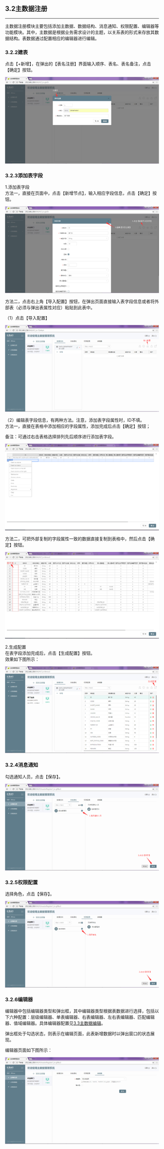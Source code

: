 ## 3.2主数据注册

---

主数据注册模块主要包括添加主数据、数据结构、消息通知、权限配置、编辑器等功能模块。其中，主数据是根据业务需求设计的主题，以关系表的形式来存放其数据结构。表数据通过配置相应的编辑器进行编辑。

### 

### 3.2.2建表

点击【+新增】，在弹出的【表名注册】界面输入顺序、表名、表名备注，点击【确定】按钮。

![](/assets/20171201150912.png)

### 3.2.3添加表字段

1.添加表字段  
方法一，直接在页面中，点击【新增节点】，输入相应字段信息，点击【确定】按钮。

![](/assets/20171201153356.png)

方法二，点击右上角【导入配置】按钮，在弹出页面直接输入表字段信息或者将外部表（必须与弹出表属性对应）粘贴到此表中。

（1）点击【导入配置】

![](/assets/20171201154554.png)

（2）编辑表字段信息，有两种方法。注意，添加表字段属性时，ID不填。  
方法一，直接在表格中添加相应的字段属性，添加完成后点击【确定】按钮；

备注：可通过右击表格选择排列先后顺序进行添加表字段。

![](/assets/20171204111708.png)

方法二，可把外部复制的字段属性一致的数据直接复制到表格中，然后点击【确定】按钮。

![](/assets/20171204112112.png)

2.生成配置  
在表字段添加完成后，点击【生成配置】按钮。  
效果如下图所示：

![](/assets/20171204112947.png)

### 3.2.4消息通知

勾选通知人员，点击【保存】。

![](/assets/20171201160520.png)

### 3.2.5权限配置

选择角色，点击【保存】。

![](/assets/20171201160621.png)

### 3.2.6编辑器

编辑器中包括编辑器类型和弹出框，其中编辑器类型根据表数据进行选择，包括以下六种配置：层级编辑器、单表编辑器、右表编辑器、左右表编辑器、匹配编辑器、值域编辑器。具体编辑器配置见[3.3主数据编辑](/3shi-yong-shuo-ming/33zhu-shu-ju-bian-ji.md)。

弹出框处于勾选状态，则表示在编辑页面，此表新增数据时以弹出窗口的状态展现。

编辑器页面如下图所示：

![](/assets/20171201161952.png)

